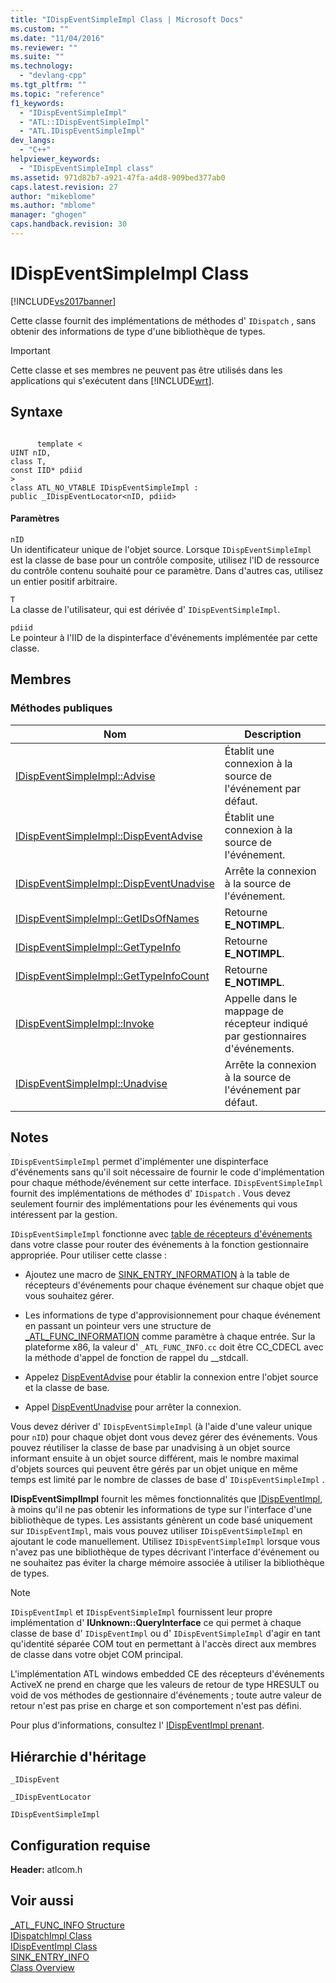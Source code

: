 ```yaml
---
title: "IDispEventSimpleImpl Class | Microsoft Docs"
ms.custom: ""
ms.date: "11/04/2016"
ms.reviewer: ""
ms.suite: ""
ms.technology: 
  - "devlang-cpp"
ms.tgt_pltfrm: ""
ms.topic: "reference"
f1_keywords: 
  - "IDispEventSimpleImpl"
  - "ATL::IDispEventSimpleImpl"
  - "ATL.IDispEventSimpleImpl"
dev_langs: 
  - "C++"
helpviewer_keywords: 
  - "IDispEventSimpleImpl class"
ms.assetid: 971d82b7-a921-47fa-a4d8-909bed377ab0
caps.latest.revision: 27
author: "mikeblome"
ms.author: "mblome"
manager: "ghogen"
caps.handback.revision: 30
---
```

# IDispEventSimpleImpl Class
[!INCLUDE[vs2017banner](../../assembler/inline/includes/vs2017banner.md)]

Cette classe fournit des implémentations de méthodes d' `IDispatch` , sans obtenir des informations de type d'une bibliothèque de types.  
  
> [!IMPORTANT]
>  Cette classe et ses membres ne peuvent pas être utilisés dans les applications qui s'exécutent dans [!INCLUDE[wrt](../../atl/reference/includes/wrt_md.md)].  
  
## Syntaxe  
  
```  
  
      template <  
UINT nID,  
class T,  
const IID* pdiid  
>  
class ATL_NO_VTABLE IDispEventSimpleImpl :  
public _IDispEventLocator<nID, pdiid>  
```  
  
#### Paramètres  
 `nID`  
 Un identificateur unique de l'objet source.  Lorsque `IDispEventSimpleImpl` est la classe de base pour un contrôle composite, utilisez l'ID de ressource du contrôle contenu souhaité pour ce paramètre.  Dans d'autres cas, utilisez un entier positif arbitraire.  
  
 `T`  
 La classe de l'utilisateur, qui est dérivée d' `IDispEventSimpleImpl`.  
  
 `pdiid`  
 Le pointeur à l'IID de la dispinterface d'événements implémentée par cette classe.  
  
## Membres  
  
### Méthodes publiques  
  
|Nom|Description|  
|---------|-----------------|  
|[IDispEventSimpleImpl::Advise](../Topic/IDispEventSimpleImpl::Advise.md)|Établit une connexion à la source de l'événement par défaut.|  
|[IDispEventSimpleImpl::DispEventAdvise](../Topic/IDispEventSimpleImpl::DispEventAdvise.md)|Établit une connexion à la source de l'événement.|  
|[IDispEventSimpleImpl::DispEventUnadvise](../Topic/IDispEventSimpleImpl::DispEventUnadvise.md)|Arrête la connexion à la source de l'événement.|  
|[IDispEventSimpleImpl::GetIDsOfNames](../Topic/IDispEventSimpleImpl::GetIDsOfNames.md)|Retourne **E\_NOTIMPL**.|  
|[IDispEventSimpleImpl::GetTypeInfo](../Topic/IDispEventSimpleImpl::GetTypeInfo.md)|Retourne **E\_NOTIMPL**.|  
|[IDispEventSimpleImpl::GetTypeInfoCount](../Topic/IDispEventSimpleImpl::GetTypeInfoCount.md)|Retourne **E\_NOTIMPL**.|  
|[IDispEventSimpleImpl::Invoke](../Topic/IDispEventSimpleImpl::Invoke.md)|Appelle dans le mappage de récepteur indiqué par gestionnaires d'événements.|  
|[IDispEventSimpleImpl::Unadvise](../Topic/IDispEventSimpleImpl::Unadvise.md)|Arrête la connexion à la source de l'événement par défaut.|  
  
## Notes  
 `IDispEventSimpleImpl` permet d'implémenter une dispinterface d'événements sans qu'il soit nécessaire de fournir le code d'implémentation pour chaque méthode\/événement sur cette interface.  `IDispEventSimpleImpl` fournit des implémentations de méthodes d' `IDispatch` .  Vous devez seulement fournir des implémentations pour les événements qui vous intéressent par la gestion.  
  
 `IDispEventSimpleImpl` fonctionne avec [table de récepteurs d'événements](../Topic/BEGIN_SINK_MAP.md) dans votre classe pour router des événements à la fonction gestionnaire appropriée.  Pour utiliser cette classe :  
  
-   Ajoutez une macro de [SINK\_ENTRY\_INFORMATION](../Topic/SINK_ENTRY_INFO.md) à la table de récepteurs d'événements pour chaque événement sur chaque objet que vous souhaitez gérer.  
  
-   Les informations de type d'approvisionnement pour chaque événement en passant un pointeur vers une structure de [\_ATL\_FUNC\_INFORMATION](../../atl/reference/atl-func-info-structure.md) comme paramètre à chaque entrée.  Sur la plateforme x86, la valeur d' `_ATL_FUNC_INFO.cc` doit être CC\_CDECL avec la méthode d'appel de fonction de rappel du \_\_stdcall.  
  
-   Appelez [DispEventAdvise](../Topic/IDispEventSimpleImpl::DispEventAdvise.md) pour établir la connexion entre l'objet source et la classe de base.  
  
-   Appel [DispEventUnadvise](../Topic/IDispEventSimpleImpl::DispEventUnadvise.md) pour arrêter la connexion.  
  
 Vous devez dériver d' `IDispEventSimpleImpl` \(à l'aide d'une valeur unique pour `nID`\) pour chaque objet dont vous devez gérer des événements.  Vous pouvez réutiliser la classe de base par unadvising à un objet source informant ensuite à un objet source différent, mais le nombre maximal d'objets sources qui peuvent être gérés par un objet unique en même temps est limité par le nombre de classes de base d' `IDispEventSimpleImpl` .  
  
 **IDispEventSimplImpl** fournit les mêmes fonctionnalités que [IDispEventImpl](../../atl/reference/idispeventimpl-class.md), à moins qu'il ne pas obtenir les informations de type sur l'interface d'une bibliothèque de types.  Les assistants génèrent un code basé uniquement sur `IDispEventImpl`, mais vous pouvez utiliser `IDispEventSimpleImpl` en ajoutant le code manuellement.  Utilisez `IDispEventSimpleImpl` lorsque vous n'avez pas une bibliothèque de types décrivant l'interface d'événement ou ne souhaitez pas éviter la charge mémoire associée à utiliser la bibliothèque de types.  
  
> [!NOTE]
>  `IDispEventImpl` et `IDispEventSimpleImpl` fournissent leur propre implémentation d' **IUnknown::QueryInterface** ce qui permet à chaque classe de base d' `IDispEventImpl` ou d' `IDispEventSimpleImpl` d'agir en tant qu'identité séparée COM tout en permettant à l'accès direct aux membres de classe dans votre objet COM principal.  
  
 L'implémentation ATL windows embedded CE des récepteurs d'événements ActiveX ne prend en charge que les valeurs de retour de type HRESULT ou void de vos méthodes de gestionnaire d'événements ; toute autre valeur de retour n'est pas prise en charge et son comportement n'est pas défini.  
  
 Pour plus d'informations, consultez l' [IDispEventImpl prenant](../../atl/supporting-idispeventimpl.md).  
  
## Hiérarchie d'héritage  
 `_IDispEvent`  
  
 `_IDispEventLocator`  
  
 `IDispEventSimpleImpl`  
  
## Configuration requise  
 **Header:** atlcom.h  
  
## Voir aussi  
 [\_ATL\_FUNC\_INFO Structure](../../atl/reference/atl-func-info-structure.md)   
 [IDispatchImpl Class](../../atl/reference/idispatchimpl-class.md)   
 [IDispEventImpl Class](../../atl/reference/idispeventimpl-class.md)   
 [SINK\_ENTRY\_INFO](../Topic/SINK_ENTRY_INFO.md)   
 [Class Overview](../../atl/atl-class-overview.md)